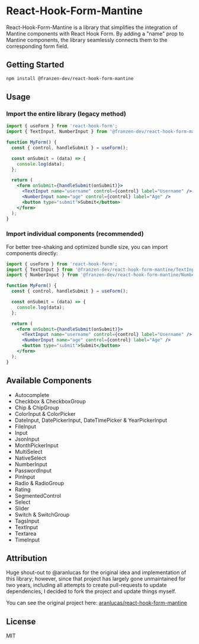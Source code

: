 # React-Hook-Form-Mantine

React-Hook-Form-Mantine is a library that simplifies the integration of Mantine components with React Hook Form. By adding a "name" prop to Mantine components, the library seamlessly connects them to the corresponding form field.

## Getting Started

```bash
npm install @franzen-dev/react-hook-form-mantine
```

## Usage

### Import the entire library (legacy method)

```jsx
import { useForm } from 'react-hook-form';
import { TextInput, NumberInput } from '@franzen-dev/react-hook-form-mantine';

function MyForm() {
  const { control, handleSubmit } = useForm();

  const onSubmit = (data) => {
    console.log(data);
  };

  return (
    <form onSubmit={handleSubmit(onSubmit)}>
      <TextInput name="username" control={control} label="Username" />
      <NumberInput name="age" control={control} label="Age" />
      <button type="submit">Submit</button>
    </form>
  );
}
```

### Import individual components (recommended)

For better tree-shaking and optimized bundle size, you can import components directly:

```jsx
import { useForm } from 'react-hook-form';
import { TextInput } from '@franzen-dev/react-hook-form-mantine/TextInput';
import { NumberInput } from '@franzen-dev/react-hook-form-mantine/NumberInput';

function MyForm() {
  const { control, handleSubmit } = useForm();

  const onSubmit = (data) => {
    console.log(data);
  };

  return (
    <form onSubmit={handleSubmit(onSubmit)}>
      <TextInput name="username" control={control} label="Username" />
      <NumberInput name="age" control={control} label="Age" />
      <button type="submit">Submit</button>
    </form>
  );
}
```

## Available Components

- Autocomplete
- Checkbox & CheckboxGroup
- Chip & ChipGroup
- ColorInput & ColorPicker
- DateInput, DatePickerInput, DateTimePicker & YearPickerInput
- FileInput
- Input
- JsonInput
- MonthPickerInput
- MultiSelect
- NativeSelect
- NumberInput
- PasswordInput
- PinInput
- Radio & RadioGroup
- Rating
- SegmentedControl
- Select
- Slider
- Switch & SwitchGroup
- TagsInput
- TextInput
- Textarea
- TimeInput

## Attribution

Huge shout-out to @aranlucas for the original idea and implementation of this library; however, since that project has largely gone unmaintained for two years, including all attempts to create pull-requests to update dependencies, I decided to fork the project and update things myself.

You can see the original project here: [aranlucas/react-hook-form-mantine](https://github.com/aranlucas/react-hook-form-mantine)

## License

MIT
